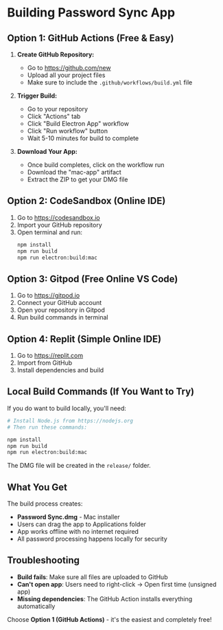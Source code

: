 # Building Password Sync App

## Option 1: GitHub Actions (Free & Easy)

1. **Create GitHub Repository:**
   - Go to https://github.com/new
   - Upload all your project files
   - Make sure to include the `.github/workflows/build.yml` file

2. **Trigger Build:**
   - Go to your repository
   - Click "Actions" tab
   - Click "Build Electron App" workflow
   - Click "Run workflow" button
   - Wait 5-10 minutes for build to complete

3. **Download Your App:**
   - Once build completes, click on the workflow run
   - Download the "mac-app" artifact
   - Extract the ZIP to get your DMG file

## Option 2: CodeSandbox (Online IDE)

1. Go to https://codesandbox.io
2. Import your GitHub repository
3. Open terminal and run:
   ```bash
   npm install
   npm run build
   npm run electron:build:mac
   ```

## Option 3: Gitpod (Free Online VS Code)

1. Go to https://gitpod.io
2. Connect your GitHub account
3. Open your repository in Gitpod
4. Run build commands in terminal

## Option 4: Replit (Simple Online IDE)

1. Go to https://replit.com
2. Import from GitHub
3. Install dependencies and build

## Local Build Commands (If You Want to Try)

If you do want to build locally, you'll need:

```bash
# Install Node.js from https://nodejs.org
# Then run these commands:

npm install
npm run build
npm run electron:build:mac
```

The DMG file will be created in the `release/` folder.

## What You Get

The build process creates:
- **Password Sync.dmg** - Mac installer
- Users can drag the app to Applications folder
- App works offline with no internet required
- All password processing happens locally for security

## Troubleshooting

- **Build fails**: Make sure all files are uploaded to GitHub
- **Can't open app**: Users need to right-click → Open first time (unsigned app)
- **Missing dependencies**: The GitHub Action installs everything automatically

Choose **Option 1 (GitHub Actions)** - it's the easiest and completely free!